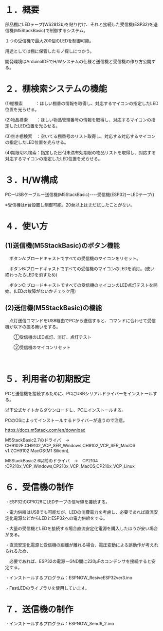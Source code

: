 # **１．概要**

部品棚にLEDテープ(WS2812b)を貼り付け、それと接続した受信機(ESP32)を送信機(M5StackBasic)で制御するシステム。

１つの受信機で最大200個のLEDを制御可能。

用途としては棚に保管したモノ探しにつかう。

開発環境はArduinoIDEでH/Wシステムの仕様と送信機と受信機の作り方公開する。


# **２．棚検索システムの機能**

(1)棚検索　　　：ほしい棚番の情報を取得し、対応するマイコンの指定したLED位置を光らせる。

(2)物品検索　　：ほしい物品管理番号の情報を取得し、対応するマイコンの指定したLED位置を光らせる。

(3)空き棚検索　：空いてる棚番号のリスト取得し、対応する対応するマイコンの指定したLED位置を光らせる。

(4)期限切れ検索：指定した日付未満有効期限の物品リストを取得し、対応する対応するマイコンの指定したLED位置を光らせる。


# **３．H/W構成**

PCーUSBケーブルー送信機(M5StackBasic)----受信機(ESP32)ーLEDテープ()

※受信機はn台設置し制御可能。20台以上はまだ試したことがない。


# **４．使い方**

## (1)送信機(M5StackBasic)のボタン機能

　ボタンA:ブロードキャストですべての受信機のマイコンをリセット。

　ボタンB:ブロードキャストですべての受信機のマイコンのLEDを消灯。(使い終わったらLEDを消すため)

　ボタンC:ブロードキャストですべての受信機のマイコンのLED点灯テストを開始。(LEDの故障がないかチェック用)

## (2)送信機(M5StackBasic)の機能
 
 　点灯送信コマンドをUSB経由でPCから送信すると、コマンドに合わせて受信機が以下の振る舞いをする。
   
 　　①受信機のLED点灯、消灯、点灯テスト
    
 　　②受信機のマイコンリセット

　

# **５．利用者の初期設定**
PCと送信機を接続するために、PCにUSBシリアルドライバーをインストールする。

以下公式サイトからダウンロードし、PCにインストールする。
 
PCのOSによってインストールするドライバーが違うので注意。
 
https://docs.m5stack.com/en/download

M5StackBasic2.7のドライバ　→　CH9102F:CH9102_VCP_SER_Windows,CH9102_VCP_SER_MacOS v1.7,CH9102 MacOS(M1 Silicon),

M5StackBasic2.6以前のドライバ　→　CP2104 :CP210x_VCP_Windows,CP210x_VCP_MacOS,CP210x_VCP_Linux


# **６．受信機の制作**
・ESP32のGPIO26にLEDテープの信号線を接続する。

・電力供給はUSBでも可能だが、LEDの消費電力を考慮し、必要であれば直流安定化電源などからLEDとESP32への電力供給をする。
 
・大量の受信機とLEDを接続する場合直流安定化電源を購入したほうが安い場合がある。
 
・直流安定化電源と受信機の距離が離れる場合、電圧変動による誤動作が考えれられるため、
 
　必要であれば、ESP32の電源ーGND間に220μFのコンデンサを接続すると安定する。
 
・インストールするプログラム：ESPNOW_ResiveESP32ver3.ino

・FastLEDのライブラリを使用しています。


# **７．送信機の制作**

・インストールするプログラム：ESPNOW_Send6_2.ino
